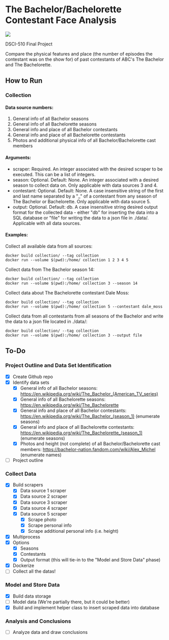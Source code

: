 # The Bachelor/Bachelorette Contestant Face Analysis

![](https://media0.giphy.com/media/6wk5cC8J7ZEe8RR75e/giphy.gif)

DSCI-510 Final Project

Compare the physical features and place (the number of episodes the contestant was on the show for) of past contestants of ABC's The Bachelor and The Bachelorette.

## How to Run

### Collection

#### Data source numbers:

1. General info of all Bachelor seasons
2. General info of all Bachelorette seasons
3. General info and place of all Bachelor contestants
4. General info and place of all Bachelorette contestants
5. Photos and additional physical info of all Bachelor/Bachelorette cast members

#### Arguments:

* scraper: Required. An integer associated with the desired scraper to be executed. This can be a list of integers.
* season: Optional. Default: None. An integer associated with a desired season to collect data on. Only applicable with data sources 3 and 4.
* contestant: Optional. Default: None. A case insensitive string of the first and last name separated by a "_" of a contestant from any season of The Bachelor or Bachelorette. Only applicable with data source 5.
* output: Optional. Default: db. A case insensitive string desired output format for the collected data - either "db" for inserting the data into a SQL database or "file" for writing the data to a json file in ./data/. Applicable with all data sources.

#### Examples:

Collect all available data from all sources:
```
docker build collection/ --tag collection
docker run --volume $(pwd):/home/ collection 1 2 3 4 5
```

Collect data from The Bachelor season 14:
```
docker build collection/ --tag collection
docker run --volume $(pwd):/home/ collection 3 --season 14
```

Collect data about The Bachelorette contestant Dale Moss:
```
docker build collection/ --tag collection
docker run --volume $(pwd):/home/ collection 5 --contestant dale_moss
```

Collect data from all contestants from all seasons of the Bachelor and write the data to a json file located in ./data/:
```
docker build collection/ --tag collection
docker run --volume $(pwd):/home/ collection 3 --output file
```

## To-Do

### Project Outline and Data Set Identification

- [x] Create Github repo
- [x] Identify data sets
  - [x] General info of all Bachelor seasons: https://en.wikipedia.org/wiki/The_Bachelor_(American_TV_series)
  - [x] General info of all Bachelorette seasons: https://en.wikipedia.org/wiki/The_Bachelorette
  - [x] General info and place of all Bachelor contestants: https://en.wikipedia.org/wiki/The_Bachelor_(season_1) (enumerate seasons)
  - [x] General info and place of all Bachelorette contestants: https://en.wikipedia.org/wiki/The_Bachelorette_(season_1) (enumerate seasons)
  - [x] Photos and height (not complete) of all Bachelor/Bachelorette cast members: https://bachelor-nation.fandom.com/wiki/Alex_Michel (enumerate names)
- [ ] Project outline

### Collect Data

- [x] Build scrapers
  - [x] Data source 1 scraper
  - [x] Data source 2 scraper
  - [x] Data source 3 scraper
  - [x] Data source 4 scraper
  - [x] Data source 5 scraper
    - [x] Scrape photo
    - [x] Scrape personal info
    - [x] Scrape additional personal info (i.e. height)
- [x] Multiprocess
- [x] Options
  - [x] Seasons
  - [x] Contestants
  - [x] Output format (this will tie-in to the "Model and Store Data" phase)
- [x] Dockerize
- [ ] Collect all the datas!

### Model and Store Data

- [x] Build data storage
- [ ] Model data (We're partially there, but it could be better)
- [x] Build and implement helper class to insert scraped data into database

### Analysis and Conclusions

- [ ] Analyze data and draw conclusions
